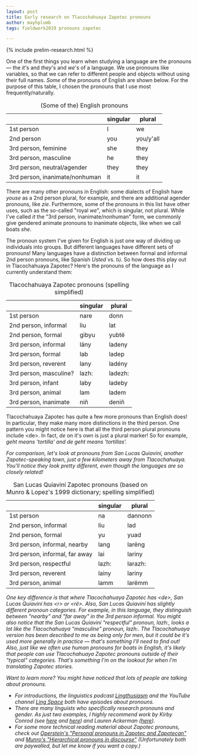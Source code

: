 ```yaml
---
layout: post
title: Early research on Tlacochahuaya Zapotec pronouns
author: mayhplumb
tags: fieldwork2019 pronouns zapotec

---
```


{% include prelim-research.html %}

One of the first things you learn when studying a language are the <span class="jargon">pronouns</span> — the <i>it</i>'s and <i>they</i>'s and <i>we</i>'s of a language. We use pronouns like variables, so that we can refer to different people and objects without using their full names.  <i>Some</i> of the pronouns of English are shown below. For the purpose of this table, I chosen the pronouns that I use most frequently/naturally.

<table class="center">
    <caption>(Some of the) English pronouns</caption>
    <thead>
        <tr> <th></th> <th>singular</th> <th>plural</th> </tr>
    </thead>
    <tbody>
        <tr> <td>1st person</td>                        <td class="foreign">I</td>        <td class="foreign">we</td>                 </tr>
        <tr> <td>2nd person</td>                        <td class="foreign">you</td>    <td class="foreign">you/y'all</td> </tr>
        <tr> <td>3rd person, feminine</td>                <td class="foreign">she</td>    <td class="foreign">they</td>                 </tr>
        <tr> <td>3rd person, masculine</td>                <td class="foreign">he</td>        <td class="foreign">they</td>                 </tr>
        <tr> <td>3rd person, neutral/agender</td>        <td class="foreign">they</td>    <td class="foreign">they</td>                </tr>
        <tr> <td>3rd person, inanimate/nonhuman</td>    <td class="foreign">it</td>        <td class="foreign">it</td>                 </tr>
    </tbody>
</table>
<!--excerpt-->

There are many other pronouns in English: some dialects of English have <i>youse</i> as a 2nd person plural, for example, and there are additional agender pronouns, like <i>zie</i>.<a tabindex="0" class="footnote" data-toggle="popover" data-content="For information about agender pronouns and nonbinary folks generally, see these pages from: <a target=_'blank' href='https://uwm.edu/lgbtrc/support/gender-pronouns/'>the UWM LGBT Resource center</a>, <a target='_blank' href='https://transequality.org/issues/resources/understanding-non-binary-people-how-to-be-respectful-and-supportive'>the National Center for Transgender Equality</a>, and <a target='_blank' href='https://www.them.us/story/inqueery-agender'>the online publication <i>them</i></a>."></a>  Furthermore, some of the pronouns in this list have other uses, such as the so-called "royal <i>we</i>", which is singular, not plural. While I've called <i>it</i> the "3rd person, inanimate/nonhuman" form, we commonly give gendered animate pronouns to inanimate objects, like when we call boats<a tabindex="0" class="footnote" data-toggle="popover" data-content="Or if you're Jonathan Van Ness, anything!"></a> <i>she</i>.

The pronoun system I've given for English is just one way of dividing up individuals into groups. But different languages have different sets of pronouns! Many languages have a distinction between formal and informal 2nd person pronouns, like Spanish <i>Usted</i> vs. <i>tú</i>.  So how does this play out in Tlacochahuaya Zapotec? Here's the pronouns of the language as I currently understand them:<a tabindex="0" class="footnote" data-toggle="popover" data-content="This is <b>very preliminary research</b>, and I've simplified the spelling significantly, so please don't quote me on this!"></a>

<table class="center">
    <caption>Tlacochahuaya Zapotec pronouns (spelling simplified)</caption>
    <thead>
        <tr> <th></th> <th>singular</th> <th>plural</th> </tr>
    </thead>
    <tbody>
        <tr> <td>1st person</td>                <td class="foreign">nare</td>    <td class="foreign">donn</td>         </tr>
        <tr> <td>2nd person, informal</td>        <td class="foreign">liu</td>    <td class="foreign">lat</td>             </tr>
        <tr> <td>2nd person, formal</td>        <td class="foreign">gibyu</td>    <td class="foreign">yubtë</td>             </tr>
        <tr> <td>3rd person, informal</td>        <td class="foreign">lány</td>    <td class="foreign">ladeny</td>     </tr>
        <tr> <td>3rd person, formal</td>        <td class="foreign">lab</td>    <td class="foreign">ladep</td>     </tr>
        <tr> <td>3rd person, reverent</td>        <td class="foreign">lany</td>    <td class="foreign">ladény</td>     </tr>
        <tr> <td>3rd person, masculine?</td>    <td class="foreign">lazh:</td>    <td class="foreign">ladezh:</td>    </tr>
        <tr> <td>3rd person, infant</td>        <td class="foreign">laby</td>        <td class="foreign">ladeby</td>     </tr>
        <tr> <td>3rd person, animal</td>        <td class="foreign">lam</td>        <td class="foreign">ladem</td>     </tr>
        <tr> <td>3rd person, inanimate</td>        <td class="foreign">niñ</td>        <td class="foreign">deniñ</td>     </tr>
    </tbody>
</table>

Tlacochahuaya Zapotec has quite a few more pronouns than English does! In particular, they make many more distinctions in the third person. One pattern you might notice here is that all the third person plural pronouns include &lt;de&gt;. In fact, <i>de</i> on it's own is just a plural marker! So for example, <i>geht<i> means 'tortilla' and <i>de geht</i> means 'tortillas'.

For comparison, let's look at pronouns from San Lucas Quiaviní, another Zapotec-speaking town, just a few kilometers away from Tlacochahuaya.  You'll notice they look pretty different, even though the languages are so closely related!

<table class="center">
    <caption>San Lucas Quiaviní Zapotec pronouns (based on Munro &amp; Lopez's 1999 dictionary; spelling simplified)</caption>
    <thead>
        <tr> <th></th> <th>singular</th> <th>plural</th> </tr>
    </thead>
    <tbody>
        <tr> <td>1st person</td>                        <td class="foreign">na</td>        <td class="foreign">dannonn</td>     </tr>
        <tr> <td>2nd person, informal</td>                <td class="foreign">liu</td>    <td class="foreign">lad</td>         </tr>
        <tr> <td>2nd person, formal</td>                <td class="foreign">yu</td>        <td class="foreign">yuad</td>         </tr>
        <tr> <td>3rd person, informal, nearby</td>        <td class="foreign">lang</td>    <td class="foreign">larëng</td>     </tr>
        <tr> <td>3rd person, informal, far away</td>    <td class="foreign">lai</td>    <td class="foreign">lariny</td>     </tr>
        <tr> <td>3rd person, respectful</td>            <td class="foreign">lazh:</td>    <td class="foreign">larazh:</td>     </tr>
        <tr> <td>3rd person, reverent</td>                <td class="foreign">lainy</td>    <td class="foreign">lariny</td>     </tr>
        <tr> <td>3rd person, animal</td>                <td class="foreign">lamm</td>    <td class="foreign">larëmm</td>     </tr>
    </tbody>
</table>

One key difference is that where Tlacochahuaya Zapotec has &lt;de&gt;, San Lucas Quiaviní has &lt;r&gt; or &lt;rë&gt;. Also, San Lucas Quiaviní has slightly different pronoun categories. For example, in this language, they distinguish between "nearby" and "far away" in the 3rd person informal. You might also notice that the San Lucas Quiaviní "respectful" pronoun, <i>lazh:</i>, looks a lot like the Tlacochahuaya "masculine" pronoun, <i>lazh:</i>.  The Tlacochahuaya version has been described to me as being only for men, but it could be it's used more generally in practice — that's something I'll need to find out! Also, just like we often use human pronouns for boats in English, it's likely that people can use Tlacochahuaya Zapotec pronouns outside of their "typical" categories.<a tabindex="0" class="footnote" data-toggle="popover" data-content='For example, in San Lucas Quiaviní, the "nearby" and "far away" categories may refer to either physical or psychological distance.'></a> That's something I'm on the lookout for when I'm translating Zapotec stories.


Want to learn more? You might have noticed that lots of people are talking about pronouns.
<ul>
    <li>For introductions, the linguistics podcast <a target="_blank" href="https://lingthusiasm.com/post/156181768226/transcript-lingthusiasm-episode-2-pronouns">Lingthusiasm</a> and the YouTube channel <a target="_blank" href="https://www.youtube.com/watch?v=fvohHpylRkY">Ling Space</a> both have episodes about pronouns.</li>
    <li>There are many linguists who specifically research pronouns and gender. As just two examples, I highly recommend work by Kirby Conrod (see <a target="_blank" title="Kirby's website" href="https://kconrod.herokuapp.com/">here</a> and <a target="_blank" title="Kirby's medium post about gender and linguistics" href="https://medium.com/@kconrod/lsa-2019-trans-itive-gendering-fb9c3a7bc2d1">here</a>) and Lauren Ackerman (<a target="_blank" title="Lauren's page about pronouns and gender research" href="https://lmackerman.com/pronouns-and-gender/">here</a>). </li>
    <li>For some more technical reading material about Zapotec pronouns, check out <a target="_blank" href="http://doi.org/10.1086/379683">Operstein's "Personal pronouns in Zapotec and Zapotecan"</a> and <a target="_blank" href="https://www.questia.com/library/journal/1G1-92404218/hierarchical-pronouns-in-discourse-third-person-pronouns">Munro's "Hierarchical pronouns in discourse"</a> (Unfortunately both are paywalled, but let me know if you want a copy.)</li>
</ul>
